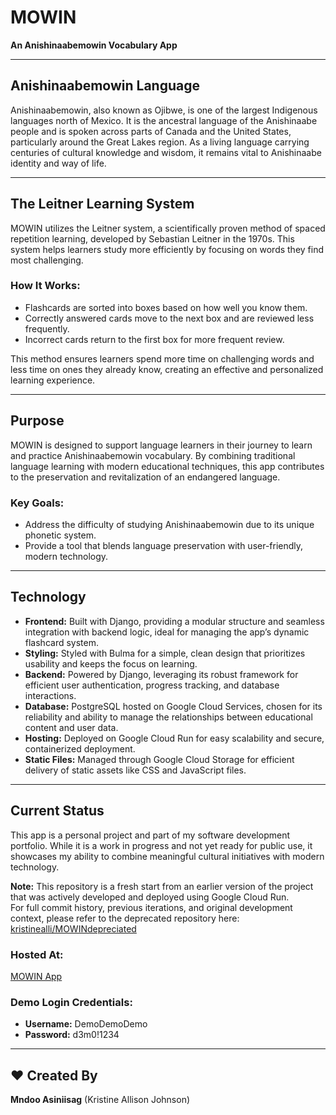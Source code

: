 # **MOWIN**  
**An Anishinaabemowin Vocabulary App**

---

## **Anishinaabemowin Language**  
Anishinaabemowin, also known as Ojibwe, is one of the largest Indigenous languages north of Mexico. It is the ancestral language of the Anishinaabe people and is spoken across parts of Canada and the United States, particularly around the Great Lakes region. As a living language carrying centuries of cultural knowledge and wisdom, it remains vital to Anishinaabe identity and way of life.

---

## **The Leitner Learning System**  
MOWIN utilizes the Leitner system, a scientifically proven method of spaced repetition learning, developed by Sebastian Leitner in the 1970s. This system helps learners study more efficiently by focusing on words they find most challenging.

### **How It Works:**  
- Flashcards are sorted into boxes based on how well you know them.  
- Correctly answered cards move to the next box and are reviewed less frequently.  
- Incorrect cards return to the first box for more frequent review.  

This method ensures learners spend more time on challenging words and less time on ones they already know, creating an effective and personalized learning experience.

---

## **Purpose**  
MOWIN is designed to support language learners in their journey to learn and practice Anishinaabemowin vocabulary. By combining traditional language learning with modern educational techniques, this app contributes to the preservation and revitalization of an endangered language.

### **Key Goals:**  
- Address the difficulty of studying Anishinaabemowin due to its unique phonetic system.  
- Provide a tool that blends language preservation with user-friendly, modern technology.  

---

## **Technology**  
- **Frontend:** Built with Django, providing a modular structure and seamless integration with backend logic, ideal for managing the app’s dynamic flashcard system.  
- **Styling:** Styled with Bulma for a simple, clean design that prioritizes usability and keeps the focus on learning.  
- **Backend:** Powered by Django, leveraging its robust framework for efficient user authentication, progress tracking, and database interactions.  
- **Database:** PostgreSQL hosted on Google Cloud Services, chosen for its reliability and ability to manage the relationships between educational content and user data.  
- **Hosting:** Deployed on Google Cloud Run for easy scalability and secure, containerized deployment.  
- **Static Files:** Managed through Google Cloud Storage for efficient delivery of static assets like CSS and JavaScript files.  

---

## **Current Status**  
This app is a personal project and part of my software development portfolio. While it is a work in progress and not yet ready for public use, it showcases my ability to combine meaningful cultural initiatives with modern technology.

**Note:** This repository is a fresh start from an earlier version of the project that was actively developed and deployed using Google Cloud Run.  
For full commit history, previous iterations, and original development context, please refer to the deprecated repository here:  
[kristinealli/MOWINdepreciated](https://github.com/kristinealli/MOWINdepreciated)

### **Hosted At:**  
[MOWIN App](https://mowin-264520351136.us-central1.run.app/)

### **Demo Login Credentials:**  
- **Username:** DemoDemoDemo  
- **Password:** d3m0!1234  

---

## **❤️ Created By**  
**Mndoo Asiniisag** (Kristine Allison Johnson)
